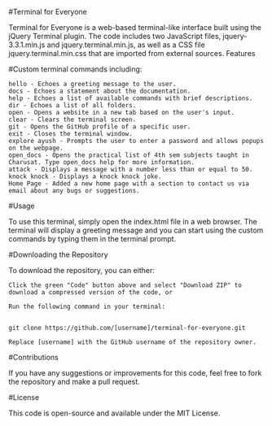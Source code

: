 #Terminal for Everyone

Terminal for Everyone is a web-based terminal-like interface built using the jQuery Terminal plugin. The code includes two JavaScript files, jquery-3.3.1.min.js and jquery.terminal.min.js, as well as a CSS file jquery.terminal.min.css that are imported from external sources.
Features

#Custom terminal commands including:

    hello - Echoes a greeting message to the user.
    docs - Echoes a statement about the documentation.
    help - Echoes a list of available commands with brief descriptions.
    dir - Echoes a list of all folders.
    open - Opens a website in a new tab based on the user's input.
    clear - Clears the terminal screen.
    git - Opens the GitHub profile of a specific user.
    exit - Closes the terminal window.
    explore ayush - Prompts the user to enter a password and allows popups on the webpage.
    open_docs - Opens the practical list of 4th sem subjects taught in Charusat. Type open_docs help for more information.
    attack - Displays a message with a number less than or equal to 50.
    knock knock - Displays a knock knock joke.
    Home Page - Added a new home page with a section to contact us via email about any bugs or suggestions.

#Usage

To use this terminal, simply open the index.html file in a web browser. The terminal will display a greeting message and you can start using the custom commands by typing them in the terminal prompt.

#Downloading the Repository

To download the repository, you can either:

    Click the green "Code" button above and select "Download ZIP" to download a compressed version of the code, or

    Run the following command in your terminal:


    git clone https://github.com/[username]/terminal-for-everyone.git

    Replace [username] with the GitHub username of the repository owner.

#Contributions

If you have any suggestions or improvements for this code, feel free to fork the repository and make a pull request.

#License

This code is open-source and available under the MIT License.
